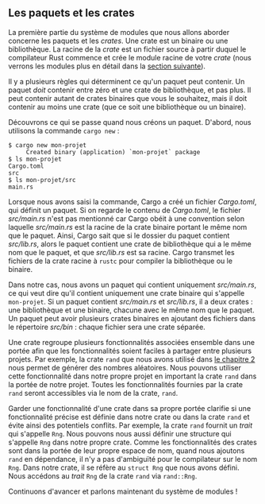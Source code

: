 <!--
## Packages and Crates
-->

## Les paquets et les crates

<!--
The first parts of the module system we’ll cover are packages and crates. A
crate is a binary or library. The *crate root* is a source file that the Rust
compiler starts from and makes up the root module of your crate (we’ll explain
modules in depth in the [“Defining Modules to Control Scope and
Privacy”][modules]<!-- ignore -- >) section. A *package* is one or more crates
that provide a set of functionality. A package contains a *Cargo.toml* file
that describes how to build those crates.
-->

La première partie du système de modules que nous allons aborder concerne les
paquets et les *crates*. Une crate est un binaire ou une bibliothèque. La racine
de la *crate* est un fichier source à partir duquel le compilateur Rust commence
et crée le module racine de votre *crate* (nous verrons les modules plus en
détail dans la [section suivante][modules]<!-- ignore -->).

<!--
Several rules determine what a package can contain. A package *must* contain
zero or one library crates, and no more. It can contain as many binary crates
as you’d like, but it must contain at least one crate (either library or
binary).
-->

Il y a plusieurs règles qui déterminent ce qu'un paquet peut contenir. Un paquet
*doit* contenir entre zéro et une crate de bibliothèque, et pas plus. Il peut
contenir autant de crates binaires que vous le souhaitez, mais il doit contenir
au moins une crate (que ce soit une bibliothèque ou un binaire).

<!--
Let’s walk through what happens when we create a package. First, we enter the
command `cargo new`:
-->

Découvrons ce qui se passe quand nous créons un paquet. D'abord, nous utilisons
la commande `cargo new` :

<!--
```text
$ cargo new my-project
     Created binary (application) `my-project` package
$ ls my-project
Cargo.toml
src
$ ls my-project/src
main.rs
```
-->

```text
$ cargo new mon-projet
     Created binary (application) `mon-projet` package
$ ls mon-projet
Cargo.toml
src
$ ls mon-projet/src
main.rs
```

<!--
When we entered the command, Cargo created a *Cargo.toml* file, giving us a
package. Looking at the contents of *Cargo.toml*, there’s no mention of
*src/main.rs* because Cargo follows a convention that *src/main.rs* is the
crate root of a binary crate with the same name as the package. Likewise, Cargo
knows that if the package directory contains *src/lib.rs*, the package contains
a library crate with the same name as the package, and *src/lib.rs* is its
crate root. Cargo passes the crate root files to `rustc` to build the library
or binary.
-->

Lorsque nous avons saisi la commande, Cargo a créé un fichier *Cargo.toml*, qui
définit un paquet. Si on regarde le contenu de *Cargo.toml*, le fichier
*src/main.rs* n'est pas mentionné car Cargo obéit à une convention selon
laquelle *src/main.rs* est la racine de la crate binaire portant le même
nom que le paquet. Ainsi, Cargo sait que si le dossier du paquet contient
*src/lib.rs*, alors le paquet contient une crate de bibliothèque qui a le même
nom que le paquet, et que *src/lib.rs* est sa racine. Cargo transmet les
fichiers de la crate racine à `rustc` pour compiler la bibliothèque ou le
binaire.

<!--
Here, we have a package that only contains *src/main.rs*, meaning it only
contains a binary crate named `my-project`. If a package contains *src/main.rs*
and *src/lib.rs*, it has two crates: a library and a binary, both with the same
name as the package. A package can have multiple binary crates by placing files
in the *src/bin* directory: each file will be a separate binary crate.
-->

Dans notre cas, nous avons un paquet qui contient uniquement *src/main.rs*, ce
qui veut dire qu'il contient uniquement une crate binaire qui s'appelle
`mon-projet`. Si un paquet contient *src/main.rs* et *src/lib.rs*, il a deux
crates : une bibliothèque et une binaire, chacune avec le même nom que le
paquet. Un paquet peut avoir plusieurs crates binaires en ajoutant des fichiers
dans le répertoire *src/bin* : chaque fichier sera une crate séparée.

<!--
A crate will group related functionality together in a scope so the
functionality is easy to share between multiple projects. For example, the
`rand` crate we used in [Chapter 2][rand]<!-- ignore -- > provides functionality
that generates random numbers. We can use that functionality in our own
projects by bringing the `rand` crate into our project’s scope. All the
functionality provided by the `rand` crate is accessible through the crate’s
name, `rand`.
-->

Une crate regroupe plusieurs fonctionnalités associées ensemble dans une
portée afin que les fonctionnalités soient faciles à partager entre plusieurs
projets. Par exemple, la crate `rand` que nous avons utilisé dans
[le chapitre 2][rand]<!-- ignore --> nous permet de générer
des nombres aléatoires. Nous pouvons utiliser cette fonctionnalité dans notre
propre projet en important la crate `rand` dans la portée de notre projet.
Toutes les fonctionnalités fournies par la crate `rand` seront accessibles via
le nom de la crate, `rand`.

<!--
Keeping a crate’s functionality in its own scope clarifies whether particular
functionality is defined in our crate or the `rand` crate and prevents
potential conflicts. For example, the `rand` crate provides a trait named
`Rng`. We can also define a `struct` named `Rng` in our own crate. Because a
crate’s functionality is namespaced in its own scope, when we add `rand` as a
dependency, the compiler isn’t confused about what the name `Rng` refers to. In
our crate, it refers to the `struct Rng` that we defined. We would access the
`Rng` trait from the `rand` crate as `rand::Rng`.
-->

Garder une fonctionnalité d'une crate dans sa propre portée clarifie si une
fonctionnalité précise est définie dans notre crate ou dans la crate `rand` et
évite ainsi des potentiels conflits. Par exemple, la crate `rand` fournit un
*trait* qui s'appelle `Rng`. Nous pouvons nous aussi définir une structure qui
s'appelle `Rng` dans notre propre crate. Comme les fonctionnalités des crates
sont dans la portée de leur propre espace de nom, quand nous ajoutons `rand` en
dépendance, il n'y a pas d'ambiguïté pour le compilateur sur le nom `Rng`. Dans
notre crate, il se réfère au `struct Rng` que nous avons défini. Nous accédons
au *trait* `Rng` de la crate `rand` via `rand::Rng`.

<!--
Let’s move on and talk about the module system!
-->

Continuons d'avancer et parlons maintenant du système de modules !

[modules]: ch07-02-defining-modules-to-control-scope-and-privacy.html

<!--
[rand]: ch02-00-guessing-game-tutorial.html#generating-a-random-number
-->

[rand]: ch02-00-guessing-game-tutorial.html#générer-le-nombre-secret
